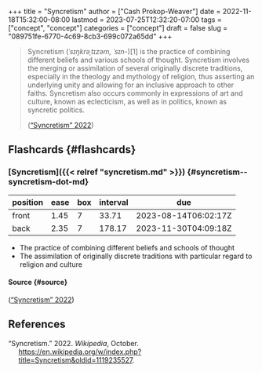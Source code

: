 +++
title = "Syncretism"
author = ["Cash Prokop-Weaver"]
date = 2022-11-18T15:32:00-08:00
lastmod = 2023-07-25T12:32:20-07:00
tags = ["concept", "concept"]
categories = ["concept"]
draft = false
slug = "089751fe-6770-4c69-8cb3-699c072a65dd"
+++

> Syncretism (_ˈsɪŋkrəˌtɪzəm, ˈsɪn-_)[1] is the practice of combining different beliefs and various schools of thought. Syncretism involves the merging or assimilation of several originally discrete traditions, especially in the theology and mythology of religion, thus asserting an underlying unity and allowing for an inclusive approach to other faiths. Syncretism also occurs commonly in expressions of art and culture, known as eclecticism, as well as in politics, known as syncretic politics.
>
> (<a href="#citeproc_bib_item_1">“Syncretism” 2022</a>)


## Flashcards {#flashcards}


### [Syncretism]({{< relref "syncretism.md" >}}) {#syncretism--syncretism-dot-md}

| position | ease | box | interval | due                  |
|----------|------|-----|----------|----------------------|
| front    | 1.45 | 7   | 33.71    | 2023-08-14T06:02:17Z |
| back     | 2.35 | 7   | 178.17   | 2023-11-30T04:09:18Z |

-   The practice of combining different beliefs and schools of thought
-   The assimilation of originally discrete traditions with particular regard to religion and culture


#### Source {#source}

(<a href="#citeproc_bib_item_1">“Syncretism” 2022</a>)

## References

<style>.csl-entry{text-indent: -1.5em; margin-left: 1.5em;}</style><div class="csl-bib-body">
  <div class="csl-entry"><a id="citeproc_bib_item_1"></a>“Syncretism.” 2022. <i>Wikipedia</i>, October. <a href="https://en.wikipedia.org/w/index.php?title=Syncretism&oldid=1119235527">https://en.wikipedia.org/w/index.php?title=Syncretism&#38;oldid=1119235527</a>.</div>
</div>
